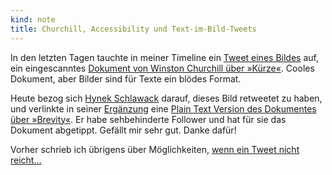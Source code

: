 ```yaml
---
kind: note
title: Churchill, Accessibility und Text-im-Bild-Tweets
---
```


In den letzten Tagen tauchte in meiner Timeline ein [Tweet eines Bildes][rt]
auf, ein eingescanntes [Dokument von Winston Churchill über »Kürze«][brevity].
Cooles Dokument, aber Bilder sind für Texte ein blödes Format.

[rt]: https://twitter.com/Oliviersmith/status/701151794001477633

[brevity]: http://www.ukwarcabinet.org.uk/documents/345
  "Brevity. –W.S.C."

Heute bezog sich [Hynek Schlawack][hynek] darauf, dieses Bild retweetet zu
haben, und verlinkte in seiner [Ergänzung][] eine [Plain Text Version des
Dokumentes über »Brevity«][gist]. Er habe sehbehinderte Follower und hat für
sie das Dokument abgetippt. Gefällt mir sehr gut. Danke dafür!

[hynek]: https://hynek.me/

[ergänzung]: https://twitter.com/hynek/status/702102932054003712

[gist]: https://gist.github.com/hynek/ef638a39722cb35eab98
  "Churchill on Brevity"

Vorher schrieb ich übrigens über Möglichkeiten, [wenn ein Tweet nicht
reicht…](http://plasisent.org/0f9u3y01)
